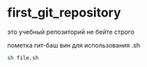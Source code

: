 # first_git_repository
это учебный репозиторий
не бейте строго

пометка гит-баш вин
для использования .sh
```sh
sh file.sh
````
